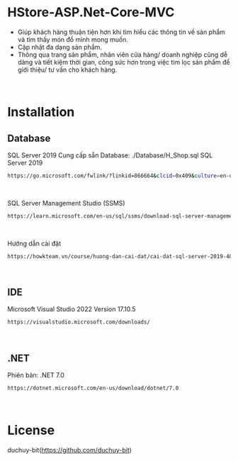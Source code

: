 # HStore-ASP.Net-Core-MVC
+ Giúp khách hàng thuận tiện hơn khi tìm hiểu các thông tin về sản phẩm và tìm thấy món đồ mình mong muốn.
+ Cập nhật đa dạng sản phẩm.
+ Thông qua trang sản phẩm, nhân viên cửa hàng/ doanh nghiệp cũng dễ dàng và tiết kiệm thời gian, công sức hơn trong việc tìm lọc sản phẩm để giới thiệu/ tư vấn cho khách hàng.

<br />

# Installation

## Database

SQL Server 2019
Cung cấp sẵn Database: ./Database/H_Shop.sql
SQL Server 2019

```bash
https://go.microsoft.com/fwlink/?linkid=866664&clcid=0x409&culture=en-us&country=us
```
<br />

SQL Server Management Studio (SSMS)

```bash
https://learn.microsoft.com/en-us/sql/ssms/download-sql-server-management-studio-ssms?view=sql-server-ver15
```

<br />

Hướng dẫn cài đặt

```bash
https://howkteam.vn/course/huong-dan-cai-dat/cai-dat-sql-server-2019-4058
```


<br />

## IDE

Microsoft Visual Studio 2022
Version 17.10.5

```bash
https://visualstudio.microsoft.com/downloads/
```
<br />

##  .NET

Phiên bản: .NET 7.0

```bash
https://dotnet.microsoft.com/en-us/download/dotnet/7.0
```
<br />

# License

duchuy-bit(https://github.com/duchuy-bit)
